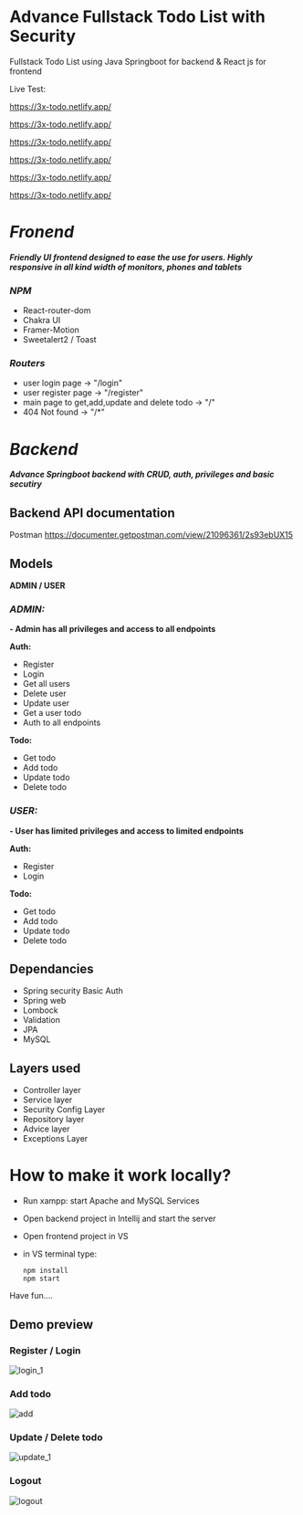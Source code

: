 
# Advance Fullstack Todo List with Security
Fullstack Todo List using Java Springboot for backend & React js for frontend

Live Test:

https://3x-todo.netlify.app/

https://3x-todo.netlify.app/

https://3x-todo.netlify.app/

https://3x-todo.netlify.app/

https://3x-todo.netlify.app/

https://3x-todo.netlify.app/



# *Fronend*
***Friendly UI frontend designed to ease the use for users. Highly responsive in all kind width of monitors, phones and tablets***


### *NPM*
- React-router-dom
- Chakra UI
- Framer-Motion
- Sweetalert2 / Toast


### *Routers*
- user login page -> "/login"
- user register page -> "/register"
- main page to get,add,update and delete todo -> "/"
- 404 Not found -> "/*"



# *Backend*
***Advance Springboot backend with CRUD, auth, privileges and basic secutiry***


## Backend API documentation
Postman
https://documenter.getpostman.com/view/21096361/2s93ebUX15

## Models 
**ADMIN / USER**

### *ADMIN:*
**- Admin has all privileges and access to all endpoints**

**Auth:**

- Register
- Login
- Get all users
- Delete user
- Update user
- Get a user todo
- Auth to all endpoints 

**Todo:**
- Get todo
- Add todo
- Update todo
- Delete todo


### *USER:*
**- User has limited privileges and access to limited endpoints**


**Auth:**

- Register
- Login

**Todo:**
- Get todo
- Add todo
- Update todo
- Delete todo


## Dependancies
- Spring security Basic Auth
- Spring web
- Lombock
- Validation
- JPA
- MySQL


## Layers used
- Controller layer
- Service layer
- Security Config Layer
- Repository layer
- Advice layer
- Exceptions Layer

 
# How to make it work locally?
- Run xampp: start Apache and MySQL Services
- Open backend project in Intellij and start the server
- Open frontend project in VS
- in VS terminal type: 
					
      npm install
      npm start

Have fun....

## Demo preview 
### Register / Login
![login_1](https://github.com/soexperttt/Todo_Fullstack/assets/45186916/a94fd24f-fcef-4acb-9bb9-7d866ef602f0)

### Add todo
![add](https://github.com/soexperttt/Todo_Fullstack/assets/45186916/6588941f-c7a1-48e2-aacc-98813cd3ae40)


### Update / Delete todo
![update_1](https://github.com/soexperttt/Todo_Fullstack/assets/45186916/9ec5fb19-5b16-41da-bf7e-31e0b5afeed1)

### Logout
![logout](https://github.com/soexperttt/Todo_Fullstack/assets/45186916/63000f45-7c30-43fa-ae72-98a56e904139)




 
